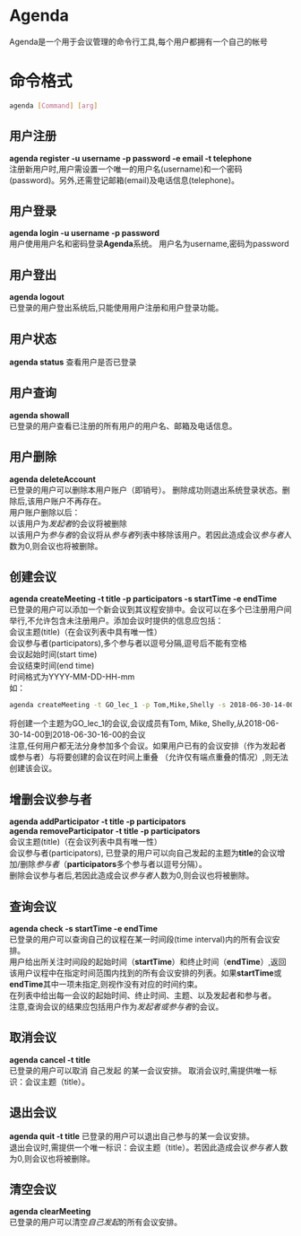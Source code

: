 # Agenda
Agenda是一个用于会议管理的命令行工具,每个用户都拥有一个自己的帐号
# 命令格式
```bash
agenda [Command] [arg]
```
## 用户注册
**agenda register -u username -p password -e email -t telephone**  
注册新用户时,用户需设置一个唯一的用户名(username)和一个密码(password)。另外,还需登记邮箱(email)及电话信息(telephone)。
## 用户登录
**agenda login -u username -p password**  
用户使用用户名和密码登录**Agenda**系统。
用户名为username,密码为password
## 用户登出
**agenda logout**  
已登录的用户登出系统后,只能使用用户注册和用户登录功能。
## 用户状态
**agenda status**
查看用户是否已登录
## 用户查询
**agenda showall**  
已登录的用户查看已注册的所有用户的用户名、邮箱及电话信息。
## 用户删除
**agenda deleteAccount**  
已登录的用户可以删除本用户账户（即销号）。
删除成功则退出系统登录状态。删除后,该用户账户不再存在。  
用户账户删除以后：  
以该用户为*发起者*的会议将被删除  
以该用户为*参与者*的会议将从*参与者*列表中移除该用户。若因此造成会议*参与者*人数为0,则会议也将被删除。
## 创建会议
**agenda createMeeting -t title -p participators -s startTime -e endTime**  
已登录的用户可以添加一个新会议到其议程安排中。会议可以在多个已注册用户间举行,不允许包含未注册用户。添加会议时提供的信息应包括：  
会议主题(title)（在会议列表中具有唯一性）  
会议参与者(participators),多个参与者以逗号分隔,逗号后不能有空格  
会议起始时间(start time)  
会议结束时间(end time)  
时间格式为YYYY-MM-DD-HH-mm  
如：
```bash
agenda createMeeting -t GO_lec_1 -p Tom,Mike,Shelly -s 2018-06-30-14-00 -e 2018-06-30-16-00
```
将创建一个主题为GO_lec_1的会议,会议成员有Tom, Mike, Shelly,从2018-06-30-14-00到2018-06-30-16-00的会议  
注意,任何用户都无法分身参加多个会议。如果用户已有的会议安排（作为发起者或参与者）与将要创建的会议在时间上重叠 （允许仅有端点重叠的情况）,则无法创建该会议。  
## 增删会议参与者
**agenda addParticipator -t title -p participators**  
**agenda removeParticipator -t title -p participators**  
会议主题(title)（在会议列表中具有唯一性）  
会议参与者(participators),
已登录的用户可以向自己发起的主题为**title**的会议增加/删除*参与者*（**participators**多个参与者以逗号分隔）。  
删除会议参与者后,若因此造成会议*参与者*人数为0,则会议也将被删除。  
## 查询会议
**agenda check -s startTime -e endTime**  
已登录的用户可以查询自己的议程在某一时间段(time interval)内的所有会议安排。  
用户给出所关注时间段的起始时间（**startTime**）和终止时间（**endTime**）,返回该用户议程中在指定时间范围内找到的所有会议安排的列表。如果**startTime**或**endTime**其中一项未指定,则视作没有对应的时间约束。  
在列表中给出每一会议的起始时间、终止时间、主题、以及发起者和参与者。  
注意,查询会议的结果应包括用户作为*发起者或参与者*的会议。
## 取消会议
**agenda cancel -t title**  
已登录的用户可以取消 自己发起 的某一会议安排。
取消会议时,需提供唯一标识：会议主题（title）。
## 退出会议
**agenda quit -t title**
已登录的用户可以退出自己参与的某一会议安排。  
退出会议时,需提供一个唯一标识：会议主题（title）。若因此造成会议*参与者*人数为0,则会议也将被删除。
## 清空会议
**agenda clearMeeting**  
已登录的用户可以清空*自己发起*的所有会议安排。
